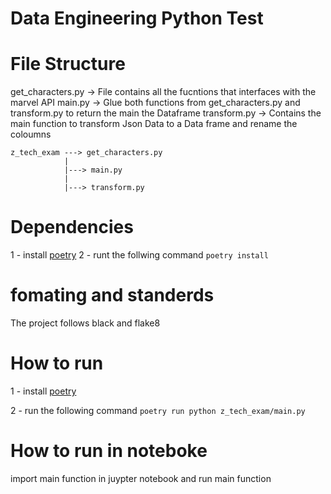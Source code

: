 # Data Engineering Python Test

# File Structure

get_characters.py -> File contains all the fucntions that interfaces with the marvel API
main.py -> Glue both functions from get_characters.py and transform.py to return the main the Dataframe
transform.py -> Contains the main function to transform Json Data to a Data frame and rename the coloumns

```
z_tech_exam ---> get_characters.py
            |
            |---> main.py
            |
            |---> transform.py
```
# Dependencies
 1 - install [poetry](https://python-poetry.org/)
 2 - runt the follwing command `poetry install`

 # fomating and standerds 
 The project follows black and flake8

# How to run 
 1 - install [poetry](https://python-poetry.org/)
 
 2 - run the following command `poetry run python z_tech_exam/main.py`

# How to run in noteboke
import main function in juypter notebook and run main function
